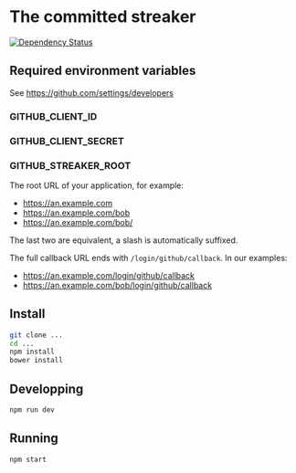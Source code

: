 # The committed streaker
[![Dependency Status](https://gemnasium.com/badges/github.com/millette/committed-streaker.svg)](https://gemnasium.com/github.com/millette/committed-streaker)

## Required environment variables
See <https://github.com/settings/developers>

### GITHUB_CLIENT_ID

### GITHUB_CLIENT_SECRET

### GITHUB_STREAKER_ROOT
The root URL of your application, for example:

* <https://an.example.com>
* <https://an.example.com/bob>
* <https://an.example.com/bob/>

The last two are equivalent, a slash is automatically suffixed.

The full callback URL ends with ```/login/github/callback```. In our examples:

* <https://an.example.com/login/github/callback>
* <https://an.example.com/bob/login/github/callback>

## Install
```sh
git clone ...
cd ...
npm install
bower install
```

## Developping

```sh
npm run dev
```

## Running

```sh
npm start
```
